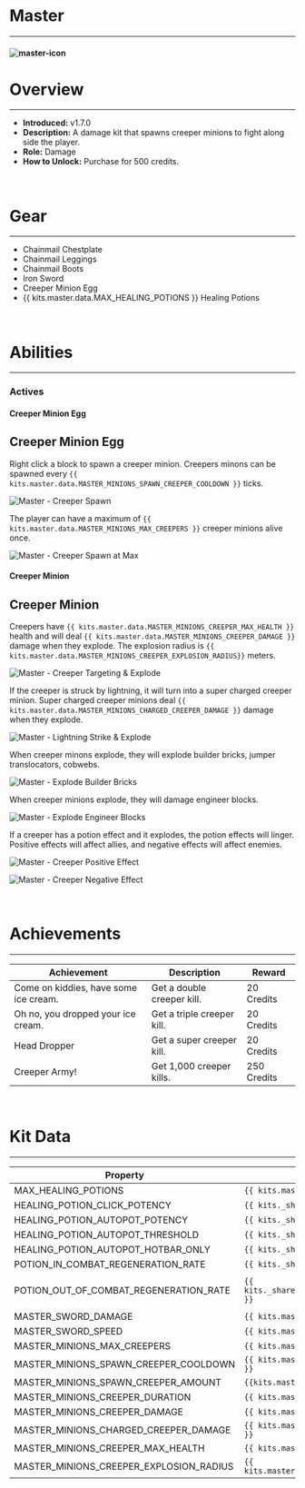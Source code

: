 # Master

---

#### ![master-icon](../assets/icons/master-icon.jpg)

# Overview

---

- **Introduced:** v1.7.0
- **Description:** A damage kit that spawns creeper minions to fight along side the player.
- **Role:** Damage
- **How to Unlock:** Purchase for 500 credits.

<br />

# Gear

---

- Chainmail Chestplate
- Chainmail Leggings
- Chainmail Boots
- Iron Sword
- Creeper Minion Egg
- {{ kits.master.data.MAX_HEALING_POTIONS }} Healing Potions

<br />

# Abilities

---

### Actives

<!-- tabs:start -->

#### **Creeper Minion Egg**

## Creeper Minion Egg

Right click a block to spawn a creeper minion. Creepers minons can be spawned every `{{ kits.master.data.MASTER_MINIONS_SPAWN_CREEPER_COOLDOWN }}` ticks.

![Master - Creeper Spawn](../assets/kits/master/Master%20-%20Creeper%20Spawn.gif)

The player can have a maximum of `{{ kits.master.data.MASTER_MINIONS_MAX_CREEPERS }}` creeper minions alive once.

![Master - Creeper Spawn at Max](../assets/kits/master/Master%20-%20Creeper%20Spawn%20at%20Max.gif)

#### **Creeper Minion**

## Creeper Minion

Creepers have `{{ kits.master.data.MASTER_MINIONS_CREEPER_MAX_HEALTH }}` health and will deal `{{ kits.master.data.MASTER_MINIONS_CREEPER_DAMAGE }}` damage when they explode. The explosion radius is `{{ kits.master.data.MASTER_MINIONS_CREEPER_EXPLOSION_RADIUS}}` meters.

![Master - Creeper Targeting & Explode](../assets/kits/master/Master%20-%20Creeper%20Targeting%20&%20Explode.gif)

If the creeper is struck by lightning, it will turn into a super charged creeper minion. Super charged creeper minions deal `{{ kits.master.data.MASTER_MINIONS_CHARGED_CREEPER_DAMAGE }}` damage when they explode.

![Master - Lightning Strike & Explode](../assets/kits/master/Master%20-%20Lightning%20Strike%20&%20Explode.gif)

When creeper minons explode, they will explode builder bricks, jumper translocators, cobwebs.

![Master - Explode Builder Bricks](../assets/kits/master/Master%20-%20Explode%20Builder%20Bricks.gif)

When creeper minions explode, they will damage engineer blocks.

![Master - Explode Engineer Blocks](../assets/kits/master/Master%20-%20Explode%20Engineer%20Blocks.gif)

If a creeper has a potion effect and it explodes, the potion effects will linger. Positive effects will affect allies, and negative effects will affect enemies.

![Master - Creeper Positive Effect](../assets/kits/master/Master%20-%20Creeper%20Positive%20Effect.gif)

![Master - Creeper Negative Effect](../assets/kits/master/Master%20-%20Creeper%20Negative%20Effect.gif)

<!-- tabs:end -->
<br />

# Achievements

---

<!-- prettier-ignore -->
| Achievement | Description | Reward |
| ----------- | ----------- | ------ |
| Come on kiddies, have some ice cream. | Get a double creeper kill. | 20 Credits |
| Oh no, you dropped your ice cream. | Get a triple creeper kill. | 20 Credits |
| Head Dropper | Get a super creeper kill. | 20 Credits |
| Creeper Army! | Get 1,000 creeper kills. | 250 Credits |

<br />

# Kit Data

---

<!-- prettier-ignore -->
| Property | Value | Description |
|----------|-------|-------------|
| MAX_HEALING_POTIONS | `{{ kits.master.data.MAX_HEALING_POTIONS }}` | {{ kitDataSharedDescriptions.MAX_HEALING_POTIONS }} |
| HEALING_POTION_CLICK_POTENCY | `{{ kits._shared.data.HEALING_POTION_CLICK_POTENCY }}` | {{ kitDataSharedDescriptions.HEALING_POTION_CLICK_POTENCY }} |
| HEALING_POTION_AUTOPOT_POTENCY | `{{ kits._shared.data.HEALING_POTION_AUTOPOT_POTENCY }}` | {{ kitDataSharedDescriptions.HEALING_POTION_AUTOPOT_POTENCY }} |
| HEALING_POTION_AUTOPOT_THRESHOLD | `{{ kits._shared.data.HEALING_POTION_AUTOPOT_THRESHOLD }}` | {{ kitDataSharedDescriptions.HEALING_POTION_AUTOPOT_THRESHOLD }} |
| HEALING_POTION_AUTOPOT_HOTBAR_ONLY | `{{ kits._shared.data.HEALING_POTION_AUTOPOT_HOTBAR_ONLY }}` | {{ kitDataSharedDescriptions.HEALING_POTION_AUTOPOT_HOTBAR_ONLY }} |
| POTION_IN_COMBAT_REGENERATION_RATE | `{{ kits._shared.data.POTION_IN_COMBAT_REGENERATION_RATE }}` | {{ kitDataSharedDescriptions.POTION_IN_COMBAT_REGENERATION_RATE }} |
| POTION_OUT_OF_COMBAT_REGENERATION_RATE | `{{ kits._shared.data.POTION_OUT_OF_COMBAT_REGENERATION_RATE }}` | {{ kitDataSharedDescriptions.POTION_OUT_OF_COMBAT_REGENERATION_RATE }} |
| MASTER_SWORD_DAMAGE | `{{ kits.master.data.MASTER_SWORD_DAMAGE }}` | The base damage of the sword. |
| MASTER_SWORD_SPEED | `{{ kits.master.data.MASTER_SWORD_SPEED }}` | The base speed of the sword. |
| MASTER_MINIONS_MAX_CREEPERS | `{{ kits.master.data.MASTER_MINIONS_MAX_CREEPERS }}` | The maximum number of creeper minions that can be alive at once. |
| MASTER_MINIONS_SPAWN_CREEPER_COOLDOWN | `{{ kits.master.data.MASTER_MINIONS_SPAWN_CREEPER_COOLDOWN }}` | The cooldown, in ticks, of the Creeper Minion Egg ability. |
| MASTER_MINIONS_SPAWN_CREEPER_AMOUNT | `{{kits.master.data.MASTER_MINIONS_SPAWN_CREEPER_AMOUNT }}` | The amount of creepers to spawn when using the Creeper Minion Egg. | 
| MASTER_MINIONS_CREEPER_DURATION | `{{ kits.master.data.MASTER_MINIONS_CREEPER_DURATION }}` | The life duration, in ticks, of creeper minions. |
| MASTER_MINIONS_CREEPER_DAMAGE | `{{ kits.master.data.MASTER_MINIONS_CREEPER_DAMAGE }}` | The explosion damage of creeper minions. |
| MASTER_MINIONS_CHARGED_CREEPER_DAMAGE | `{{ kits.master.data.MASTER_MINIONS_CHARGED_CREEPER_DAMAGE }}` | The explosion damage of super charged creeper minions. |
| MASTER_MINIONS_CREEPER_MAX_HEALTH | `{{ kits.master.data.MASTER_MINIONS_CREEPER_MAX_HEALTH }}` | The maximum health of creeper minions. |
| MASTER_MINIONS_CREEPER_EXPLOSION_RADIUS | `{{ kits.master.data.MASTER_MINIONS_CREEPER_EXPLOSION_RADIUS}}` | The explosion radius, in meters, of creeper minions. |

